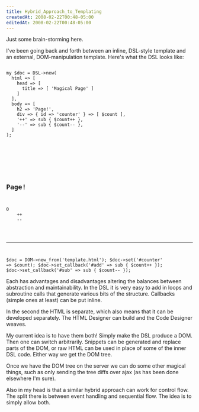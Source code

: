 ```yaml
---
title: Hybrid_Approach_to_Templating
createdAt: 2008-02-22T00:48-05:00
editedAt: 2008-02-22T00:48-05:00
---
```


Just some brain-storming here.

I've been going back and forth between an inline, DSL-style template and an external, DOM-manipulation template. Here's what the DSL looks like:

<code>
my $doc = DSL->new(
  html => [
    head => [
      title => [ 'Magical Page' ]
    ]
  ],
  body => [
    h2 => 'Page!',
    div => { id => 'counter' } => [ $count ],
    '++' => sub { $count++ },
    '--' => sub { $count-- },
  ]
);
</code>

<code>
<html>
  <head>
    <title>Magical Page</title>
  </head>
  <body>
    <h2>Page!</h2>
    <div id="counter">0</counter>
    <a id="add">++</a>
    <a id="sub">--</a>
  </body>
</html>

---------

$doc = DOM->new_from('template.html');
$doc->set('#counter' => $count);
$doc->set_callback('#add' => sub { $count++ });
$doc->set_callback('#sub' => sub { $count-- });
</code>

Each has advantages and disadvantages altering the balances between abstraction and maintainability. In the DSL it is very easy to add in loops and subroutine calls that generate various bits of the structure. Callbacks (simple ones at least) can be put inline.

In the second the HTML is separate, which also means that it can be developed separately. The HTML Designer can build and the Code Designer weaves.

My current idea is to have them both! Simply make the DSL produce a DOM. Then one can switch arbitrarily. Snippets can be generated and replace parts of the DOM, or raw HTML can be used in place of some of the inner DSL code. Either way we get the DOM tree.

Once we have the DOM tree on the server we can do some other magical things, such as only sending the tree diffs over ajax (as has been done elsewhere I'm sure).

Also in my head is that a similar hybrid approach can work for control flow. The split there is between event handling and sequential flow. The idea is to simply allow both.

